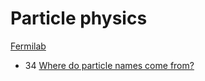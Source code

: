 # Particle physics

[Fermilab](https://www.youtube.com/playlist?list=PLCfRa7MXBEsoJuAM8s6D8oKDPyBepBosS)

- 34 [Where do particle names come from?](particle-names)
